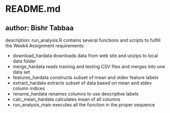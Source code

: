 # README.md
## author: Bishr Tabbaa

description: run_analysis.R contains several functions and scripts to fulfill the Week4 Assignment requirements:

* download_hardata  downloads data from web site and unzips to local data folder
* merge_hardata     reads training and testing CSV files and merges into one data set
* features_hardata  constructs subset of mean and stdev feature labels
* extract_hardata   extracts subset of data based on mean and stdev column indices
* rename_hardata    renames columns to use descriptive labels
* calc_mean_hardata calculates mean of all columns
* run_analysis_main executes all the function in the proper sequence
